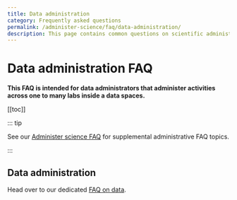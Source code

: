 ```yaml
---
title: Data administration
category: Frequently asked questions
permalink: /administer-science/faq/data-administration/
description: This page contains common questions on scientific administration in HUNT Cloud.
---
```


# Data administration FAQ

**This FAQ is intended for data administrators that administer activities across one to many labs inside a data spaces.**

[[toc]]

::: tip 

See our [Administer science FAQ](/administer-science/faq/) for supplemental administrative FAQ topics.

:::


## Data administration

Head over to our dedicated [FAQ on data](/administer-science/data/faq).



